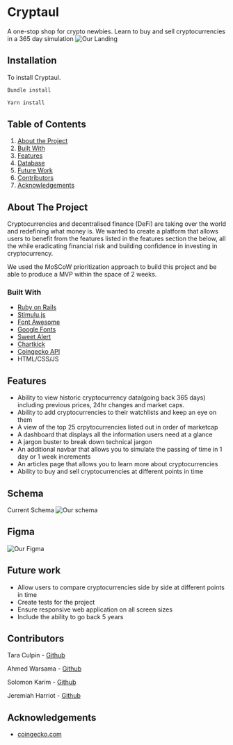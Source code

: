 # Cryptaul

A one-stop shop for crypto newbies. Learn to buy and sell cryptocurrencies in a 365 day simulation
![Our Landing ](./public/cryptaullandingpage.png.PNG)

## Installation

To install Cryptaul.

```bash
Bundle install
```

```bash
Yarn install
```

## Table of Contents

1. [About the Project](#about-the-project)
2. [Built With](#built-with)
3. [Features](#features)
4. [Database](#database)
6. [Future Work](#future-work)
7. [Contributors](#contributers)
8. [Acknowledgements](#acknowledgements)


## About The Project

Cryptocurrencies and decentralised finance (DeFi) are taking over the world and redefining what money is. We wanted to create a platform that allows users to benefit from the features listed in the features section the below, all the while eradicating financial risk and building confidence in investing in cryptocurrency.

We used the MoSCoW prioritization approach to build this project and be able to produce a MVP within the space of 2 weeks.


### Built With

- [Ruby on Rails](https://rubyonrails.org/)
- [Stimulu.js](https://stimulus.hotwired.dev/)
- [Font Awesome](https://fontawesome.com/)
- [Google Fonts](https://fonts.google.com/)
- [Sweet Alert](https://sweetalert.js.org/)
- [Chartkick](https://chartkick.com/)
- [Coingecko API](https://www.coingecko.com/en/api)
- HTML/CSS/JS

## Features
- Ability to view historic cryptocurrency data(going back 365 days) including previous prices, 24hr changes and market caps.
- Ability to add cryptocurrencies to their watchlists and keep an eye on them
- A view of the top 25 crpytocurrencies listed out in order of marketcap
- A dashboard that displays all the information users need at a glance
- A jargon buster to break down technical jargon
- An additional navbar that allows you to simulate the passing of time in 1 day or 1 week increments
- An articles page that allows you to learn more about cryptocurrencies
- Ability to buy and sell cryptocurrencies at different points in time

## Schema
Current Schema
![Our schema](./public/dbschema.png.PNG)

## Figma
![Our Figma](https://www.figma.com/file/xYLh2l3KfYkSFrs20UjMfb/CrypTaul?node-id=0%3A1)


## Future work

- Allow users to compare cryptocurrencies side by side at different points in time
- Create tests for the project
- Ensure responsive web application on all screen sizes
- Include the ability to go back 5 years

## Contributors

Tara Culpin - [Github](https://github.com/taramacu)

Ahmed Warsama - [Github](https://www.linkedin.com/in/awar7118/)

Solomon Karim - [Github](https://github.com/Solkarim91)

Jeremiah Harriot - [Github](https://github.com/britishninja47)


## Acknowledgements

- [coingecko.com](https://www.coingecko.com/en)
